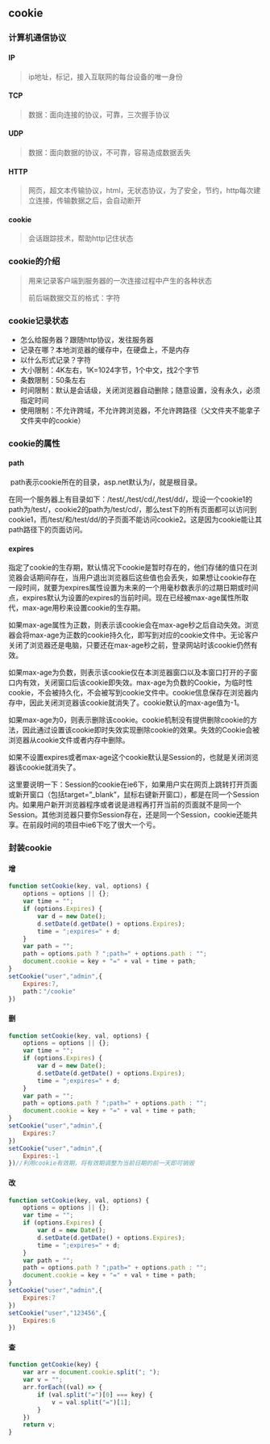 ## cookie

### 计算机通信协议

#### IP

> ip地址，标记，接入互联网的每台设备的唯一身份

#### TCP

> 数据：面向连接的协议，可靠，三次握手协议

#### UDP

> 数据：面向数据的协议，不可靠，容易造成数据丢失

#### HTTP

> 网页，超文本传输协议，html，无状态协议，为了安全，节约，http每次建立连接，传输数据之后，会自动断开

#### cookie

> 会话跟踪技术，帮助http记住状态



### cookie的介绍

> 用来记录客户端到服务器的一次连接过程中产生的各种状态
>
> 前后端数据交互的格式：字符



### cookie记录状态

- 怎么给服务器？跟随http协议，发往服务器
- 记录在哪？本地浏览器的缓存中，在硬盘上，不是内存
- 以什么形式记录？字符
- 大小限制：4K左右，1K=1024字节，1个中文，找2个字节
- 条数限制：50条左右
- 时间限制：默认是会话级，关闭浏览器自动删除；随意设置，没有永久，必须指定时间
- 使用限制：不允许跨域，不允许跨浏览器，不允许跨路径（父文件夹不能拿子文件夹中的cookie）



### cookie的属性

#### path

​	path表示cookie所在的目录，asp.net默认为/，就是根目录。

​	在同一个服务器上有目录如下：/test/,/test/cd/,/test/dd/，现设一个cookie1的path为/test/，cookie2的path为/test/cd/，那么test下的所有页面都可以访问到cookie1，而/test/和/test/dd/的子页面不能访问cookie2。这是因为cookie能让其path路径下的页面访问。



#### expires

​	指定了cookie的生存期，默认情况下cookie是暂时存在的，他们存储的值只在浏览器会话期间存在，当用户退出浏览器后这些值也会丢失，如果想让cookie存在一段时间，就要为expires属性设置为未来的一个用毫秒数表示的过期日期或时间点，expires默认为设置的expires的当前时间。现在已经被max-age属性所取代，max-age用秒来设置cookie的生存期。

​	如果max-age属性为正数，则表示该cookie会在max-age秒之后自动失效。浏览器会将max-age为正数的cookie持久化，即写到对应的cookie文件中。无论客户关闭了浏览器还是电脑，只要还在max-age秒之前，登录网站时该cookie仍然有效。

​	如果max-age为负数，则表示该cookie仅在本浏览器窗口以及本窗口打开的子窗口内有效，关闭窗口后该cookie即失效。max-age为负数的Cookie，为临时性cookie，不会被持久化，不会被写到cookie文件中。cookie信息保存在浏览器内存中，因此关闭浏览器该cookie就消失了。cookie默认的max-age值为-1。

​	如果max-age为0，则表示删除该cookie。cookie机制没有提供删除cookie的方法，因此通过设置该cookie即时失效实现删除cookie的效果。失效的Cookie会被浏览器从cookie文件或者内存中删除。

如果不设置expires或者max-age这个cookie默认是Session的，也就是关闭浏览器该cookie就消失了。

​	这里要说明一下：Session的cookie在ie6下，如果用户实在网页上跳转打开页面或新开窗口（包括target=”_blank”，鼠标右键新开窗口），都是在同一个Session内。如果用户新开浏览器程序或者说是进程再打开当前的页面就不是同一个Session。其他浏览器只要你Session存在，还是同一个Session，cookie还能共享。在前段时间的项目中ie6下吃了很大一个亏。

### 封装cookie

#### 增

```js
function setCookie(key, val, options) {
    options = options || {};
    var time = "";
    if (options.Expires) {
        var d = new Date();
        d.setDate(d.getDate() + options.Expires);
        time = ";expires=" + d;
    }
    var path = "";
    path = options.path ? ";path=" + options.path : "";
    document.cookie = key + "=" + val + time + path;
}
setCookie("user","admin",{
    Expires:7,
    path："/cookie"
})
```



#### 删

```js
function setCookie(key, val, options) {
    options = options || {};
    var time = "";
    if (options.Expires) {
        var d = new Date();
        d.setDate(d.getDate() + options.Expires);
        time = ";expires=" + d;
    }
    var path = "";
    path = options.path ? ";path=" + options.path : "";
    document.cookie = key + "=" + val + time + path;
}
setCookie("user","admin",{
    Expires:7
})
setCookie("user","admin",{
    Expires:-1
})//利用cookie有效期，将有效期调整为当前日期的前一天即可销毁
```



#### 改

```js
function setCookie(key, val, options) {
    options = options || {};
    var time = "";
    if (options.Expires) {
        var d = new Date();
        d.setDate(d.getDate() + options.Expires);
        time = ";expires=" + d;
    }
    var path = "";
    path = options.path ? ";path=" + options.path : "";
    document.cookie = key + "=" + val + time + path;
}
setCookie("user","admin",{
    Expires:7
})
setCookie("user","123456",{
    Expires:6
})
```



#### 查

```js
function getCookie(key) {
    var arr = document.cookie.split("; ");
    var v = "";
    arr.forEach((val) => {
        if (val.split("=")[0] === key) {
            v = val.split("=")[1];
        }
    })
    return v;
}
```



